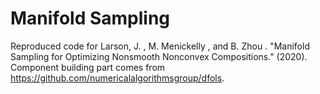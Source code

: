 # Manifold Sampling

Reproduced code for Larson, J. , M. Menickelly , and B. Zhou . "Manifold Sampling for Optimizing Nonsmooth Nonconvex Compositions." (2020).
Component building part comes from https://github.com/numericalalgorithmsgroup/dfols.
